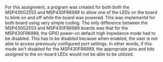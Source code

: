 For this assignment, a program was created for both both the MSP430G2553 and MSP430FR6989 to allow one of the LEDs on the board to blink on and off while the board was powered. This was implementd for both board using very simple coding. The only difference between the MSP430G2553 and MSP430FR6989 boards was that for the MSP430FR6989, the GPIO power-on default high impedance mode had to be disabled. This has to be disabled because when enabled, the user is not able to access previously configured port settings. In other words, if this mode isn't disabled for the MSP430FR6989, the appropriate pins and bits assigned to the on-board LEDs would not be able to be utilized.